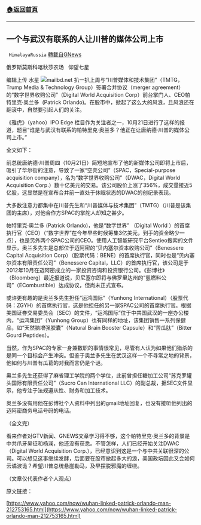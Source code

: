 ###  [:house:返回首頁](https://github.com/ourhimalayas/txt)
---


## 一个与武汉有联系的人让川普的媒体公司上市
` HimalayaRussia` [轉載自GNews](https://gnews.org/zh-hans/1617078/)

俄罗斯莫斯科喀秋莎农场   仰望七星

编辑上传  水星
![](https://assets.gnews.org/wp-content/uploads/2021/10/P-9.jpg)mailbd.net
扒一扒上周与“川普媒体和技术集团”（TMTG，Trump Media & Technology Group）签署合并协议（merger agreement）的“数字世界收购公司”（Digital World Acquisition Corp）前台掌门人、CEO帕特里克·奥兰多  (Patrick Orlando)。在股市中，掀起了这么大的风浪，且风浪还在翻滚中，自然要引起人们的关注。

《雅虎》（yahoo）IPO Edge 栏目作为关注者之一，10月21日进行了这样的报道，题目“谁是与武汉有联系的帕特里克·奥兰多？他正在让唐纳德·川普的媒体公司上市。”

全文如下：

前总统唐纳德·川普周四（10月21日）简短地宣布了他的新媒体公司即将上市后，吸引了华尔街的注意，导致了一家“空壳公司”（SPAC，Special-purpose acquisition company），名为“数字世界收购公司”（DWAC，Digital World Acquisition Corp.）数十亿美元的交易。该公司股价上涨了356%，成交量接近5亿股，这显然是在宣布合并前一直处于休眠状态的DWAC的创纪录表现。

大多数注意力都集中在川普先生和“川普媒体与技术集团”（TMTG）（川普是该集团的主席），对他合作方SPAC的掌舵人却知之甚少。

帕特里克·奥兰多 (Patrick Orlando)，他是“数字世界” （Digital World ）的首席执行官（CEO）（“数字世界”在今年早些时候筹集3亿美元，到手的资金略少一点），也是另外两个SPAC公司的CEO。使用人工智能研究平台Sentieo搜索的文件显示，奥兰多先生是总部位于迈阿密的“贝内塞尔资本收购公司”（Benessere Capital Acquisition Corp）（股票代码：BENE）的首席执行官，同时也是“贝内塞尔资本有限责任公司”（Benessere Capital，LLC）的首席执行官，该公司是于2012年10月在迈阿密成立的一家投资咨询和投资银行公司。《彭博社》（Bloomberg）最近报道说，贝尼塞尔即将与佛罗里达州的“氢燃料公司”（ECombustible）达成协议，但尚未正式宣布。

或许更有趣的是奥兰多先生担任“运鸿国际”（Yunhong International）（股票代码：ZGYH）的首席执行官，这是他担任的另一家SPAC公司的首席执行官。根据美国证券交易委员会（SEC）的文件，“运鸿国际”位于中共国武汉的一座办公楼内，“运鸿集团”（Yunhong Group）也有同样的地址，该集团销售一系列保健品，如“天然脑增强胶囊”（Natural Brain Booster Capsule）和“苦瓜肽”（Bitter Gourd Peptides）。

当然，作为SPAC的专家一身兼数职的事情很常见，尽管有人认为如果他们猎杀的是同一个目标会产生冲突。但鉴于奥兰多先生在武汉这样一个不寻常之地的背景，他如何与川普有瓜葛的对我而言仍是个谜。

奥兰多先生还获得了麻省理工学院的两个学位，此前曾担任糖加工公司“苏克罗罐头国际有限责任公司”（Sucro Can International LLC）的副总裁，据SEC文件显示，他专注于法规遵从性、财务和加工技术。

奥兰多没有用他在彭博社个人资料中列出的gmail地址回复，也没有接听他列出的迈阿密商务电话号码的电话。

（全文完）

看来作者对GTV新闻、GNEWS文章学习得不够，这个帕特里克·奥兰多的背景是中共爪牙吴征和杨澜，他还没有获悉。不管怎样，人们已经开始关注DWAC（Digital World Acquisition Corp.），已经意识到这是一个与中共关联很深的公司。可以想见这事继续发酵，后面要在股市掀起多大的浪，美国政坛因此又会如何云谲波诡？希望川普总统悬崖勒马，及早摆脱邪魔的缠绕。

（文章仅代表作者个人观点）

原文链接：

[https://www.yahoo.com/now/wuhan-linked-patrick-orlando-man-212753165.html](https://www.yahoo.com/now/wuhan-linked-patrick-orlando-man-212753165.html)
